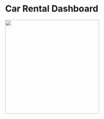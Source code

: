 # Car Rental Dashboard

<img src="https://github.com/boffincoders/react-dashboard-car-rental-ui/blob/main/Dashboard%20-%2030%20November%202021.gif?raw=true" height="300em" />
